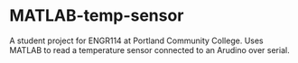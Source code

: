 # MATLAB-temp-sensor
A student project for ENGR114 at Portland Community College. Uses MATLAB to read a temperature sensor connected to an Arudino over serial.
